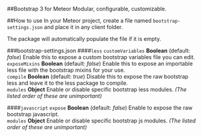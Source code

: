 ##Bootstrap 3 for Meteor
Modular, configurable, customizable.

##How to use
In your Meteor project, create a file named `bootstrap-settings.json` and place it in any client folder.

The package will automatically populate the file if it is empty.

###bootstrap-settings.json
####`less`
`customVariables` **Boolean** (default: *false*)  Enable this to expose a custom bootstrap variables file you can edit.  
`exposeMixins` **Boolean** (default: *false*)  Enable this to expose an importable less file with the bootstrap mixins for your use.  
`compile` **Boolean** (default: *true*)  Disable this to expose the raw bootstrap less and leave it to the less package to compile.  
`modules` **Object**  Enable or disable specific bootstrap less modules. *(The listed order of these are unimportant)*

####`javascript`
`expose` **Boolean** (default: *false*)  Enable to expose the raw bootstrap javascript.  
`modules` **Object**  Enable or disable specific bootstrap js modules. *(The listed order of these are unimportant)*
